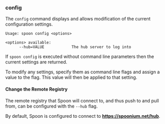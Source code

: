 ### config

The `config` command displays and allows modification of the current configuration settings.

```
Usage: spoon config <options>

<options> available:
      --hub=VALUE            The hub server to log into
```

If `spoon config` is executed without command line parameters then the current settings are returned. 

To modify any settings, specify them as command line flags and assign a value to the flag. This value will then be applied to that setting. 

#### Change the Remote Registry

The remote registry that Spoon will connect to, and thus push to and pull from, can be configured with the `--hub` flag. 

By default, Spoon is configured to connect to **https://spoonium.net/hub**. 